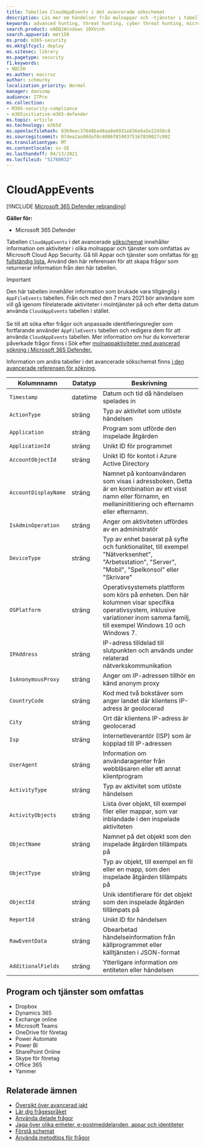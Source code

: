```yaml
---
title: Tabellen CloudAppEvents i det avancerade sökschemat
description: Läs mer om händelser från molnappar och -tjänster i tabellen CloudAppEvents i det avancerade sökschemat
keywords: advanced hunting, threat hunting, cyber threat hunting, microsoft threat protection, microsoft 365, mtp, m365, search, query, telemetry, schema reference, kusto, table, column, datatyp, description, CloudAppEvents, Cloud App Security, MCAS
search.product: eADQiWindows 10XVcnh
search.appverid: met150
ms.prod: m365-security
ms.mktglfcycl: deploy
ms.sitesec: library
ms.pagetype: security
f1.keywords:
- NOCSH
ms.author: maccruz
author: schmurky
localization_priority: Normal
manager: dansimp
audience: ITPro
ms.collection:
- M365-security-compliance
- m365initiative-m365-defender
ms.topic: article
ms.technology: m365d
ms.openlocfilehash: 83b9eec37648ba48aa8e6931e836e8a5e22458c8
ms.sourcegitcommit: 07dea2aa98daf0c4086f8590375167830027c802
ms.translationtype: MT
ms.contentlocale: sv-SE
ms.lasthandoff: 04/13/2021
ms.locfileid: "51760032"
---
```

# <a name="cloudappevents"></a>CloudAppEvents

[!INCLUDE [Microsoft 365 Defender rebranding](../includes/microsoft-defender.md)]


**Gäller för:**
- Microsoft 365 Defender



Tabellen `CloudAppEvents` i det avancerade [sökschemat](advanced-hunting-overview.md) innehåller information om aktiviteter i olika molnappar och tjänster som omfattas av Microsoft Cloud App Security. Gå till Appar och tjänster som omfattas för [en fullständig lista.](#apps-and-services-covered) Använd den här referensen för att skapa frågor som returnerar information från den här tabellen. 

>[!IMPORTANT]
>Den här tabellen innehåller information som brukade vara tillgänglig i `AppFileEvents` tabellen. Från och med den 7 mars 2021 bör användare som vill gå igenom filrelaterade aktiviteter i molntjänster på och efter detta datum använda `CloudAppEvents` tabellen i stället. <br><br>Se till att söka efter frågor och anpassade identifieringsregler som fortfarande använder `AppFileEvents` tabellen och redigera dem för att använda `CloudAppEvents` tabellen. Mer information om hur du konverterar påverkade frågor finns i Sök efter [molnappaktiviteter med avancerad sökning i Microsoft 365 Defender.](https://techcommunity.microsoft.com/t5/microsoft-365-defender/hunt-across-cloud-app-activities-with-microsoft-365-defender/ba-p/1893857)


Information om andra tabeller i det avancerade sökschemat finns [i den avancerade referensen för sökning.](advanced-hunting-schema-tables.md)

| Kolumnnamn | Datatyp | Beskrivning |
|-------------|-----------|-------------|
| `Timestamp` | datetime | Datum och tid då händelsen spelades in |
| `ActionType` | sträng | Typ av aktivitet som utlöste händelsen |
| `Application` | sträng | Program som utförde den inspelade åtgärden |
| `ApplicationId` | sträng | Unikt ID för programmet |
| `AccountObjectId` | sträng | Unikt ID för kontot i Azure Active Directory |
| `AccountDisplayName` | sträng | Namnet på kontoanvändaren som visas i adressboken. Detta är en kombination av ett visst namn eller förnamn, en mellaninititiering och efternamn eller efternamn. |
| `IsAdminOperation` | sträng | Anger om aktiviteten utfördes av en administratör |
| `DeviceType` | sträng | Typ av enhet baserat på syfte och funktionalitet, till exempel "Nätverksenhet", "Arbetsstation", "Server", "Mobil", "Spelkonsol" eller "Skrivare" | 
| `OSPlatform` | sträng | Operativsystemets plattform som körs på enheten. Den här kolumnen visar specifika operativsystem, inklusive variationer inom samma familj, till exempel Windows 10 och Windows 7. |
| `IPAddress` | sträng | IP-adress tilldelad till slutpunkten och används under relaterad nätverkskommunikation |
| `IsAnonymousProxy` | sträng | Anger om IP-adressen tillhör en känd anonym proxy |
| `CountryCode` | sträng | Kod med två bokstäver som anger landet där klientens IP-adress är geolocerad |
| `City` | sträng | Ort där klientens IP-adress är geolocerad |
| `Isp` | sträng | Internetleverantör (ISP) som är kopplad till IP-adressen |
| `UserAgent` | sträng | Information om användaragenter från webbläsaren eller ett annat klientprogram |
| `ActivityType` | sträng | Typ av aktivitet som utlöste händelsen |
| `ActivityObjects` | sträng | Lista över objekt, till exempel filer eller mappar, som var inblandade i den inspelade aktiviteten |
| `ObjectName` | sträng | Namnet på det objekt som den inspelade åtgärden tillämpats på |
| `ObjectType` | sträng | Typ av objekt, till exempel en fil eller en mapp, som den inspelade åtgärden tillämpats på |
| `ObjectId` | sträng | Unik identifierare för det objekt som den inspelade åtgärden tillämpats på |
| `ReportId` | sträng | Unikt ID för händelsen |
| `RawEventData` | sträng | Obearbetad händelseinformation från källprogrammet eller källtjänsten i JSON-format |
| `AdditionalFields` | sträng | Ytterligare information om entiteten eller händelsen |

## <a name="apps-and-services-covered"></a>Program och tjänster som omfattas

- Dropbox
- Dynamics 365
- Exchange online
- Microsoft Teams
- OneDrive för företag
- Power Automate
- Power BI
- SharePoint Online
- Skype för företag
- Office 365
- Yammer 

## <a name="related-topics"></a>Relaterade ämnen
- [Översikt över avancerad jakt](advanced-hunting-overview.md)
- [Lär dig frågespråket](advanced-hunting-query-language.md)
- [Använda delade frågor](advanced-hunting-shared-queries.md)
- [Jaga över olika enheter, e-postmeddelanden, appar och identiteter](advanced-hunting-query-emails-devices.md)
- [Förstå schemat](advanced-hunting-schema-tables.md)
- [Använda metodtips för frågor](advanced-hunting-best-practices.md)
